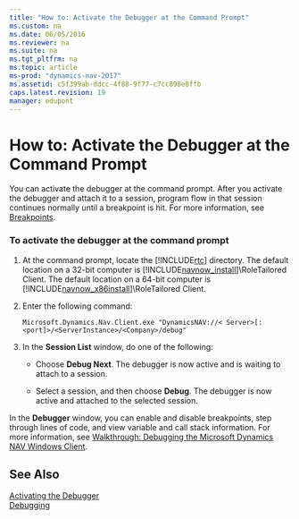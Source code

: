 ```yaml
---
title: "How to: Activate the Debugger at the Command Prompt"
ms.custom: na
ms.date: 06/05/2016
ms.reviewer: na
ms.suite: na
ms.tgt_pltfrm: na
ms.topic: article
ms-prod: "dynamics-nav-2017"
ms.assetid: c5f399ab-ddcc-4f88-9f77-c7cc898e8ffb
caps.latest.revision: 19
manager: edupont
---
```

# How to: Activate the Debugger at the Command Prompt
You can activate the debugger at the command prompt. After you activate the debugger and attach it to a session, program flow in that session continues normally until a breakpoint is hit. For more information, see [Breakpoints](Breakpoints.md).  
  
### To activate the debugger at the command prompt  
  
1.  At the command prompt, locate the [!INCLUDE[rtc](includes/rtc_md.md)] directory. The default location on a 32-bit computer is [!INCLUDE[navnow_install](includes/navnow_install_md.md)]\\RoleTailored Client. The default location on a 64-bit computer is [!INCLUDE[navnow_x86install](includes/navnow_x86install_md.md)]\\RoleTailored Client.  
  
2.  Enter the following command:  
  
    ```  
    Microsoft.Dynamics.Nav.Client.exe "DynamicsNAV://< Server>[:<port]>/<ServerInstance>/<Company>/debug"  
    ```  
  
3.  In the **Session List** window, do one of the following:  
  
    -   Choose **Debug Next**. The debugger is now active and is waiting to attach to a session.  
  
    -   Select a session, and then choose **Debug**. The debugger is now active and attached to the selected session.  
  
 In the **Debugger** window, you can enable and disable breakpoints, step through lines of code, and view variable and call stack information. For more information, see [Walkthrough: Debugging the Microsoft Dynamics NAV Windows Client](Walkthrough:-Debugging-the-Microsoft-Dynamics-NAV-Windows-Client.md).  
  
## See Also  
 [Activating the Debugger](Activating-the-Debugger.md)   
 [Debugging](Debugging.md)